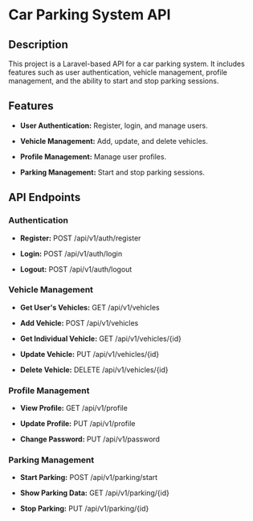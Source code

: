 Car Parking System API
======================

Description
-----------

This project is a Laravel-based API for a car parking system. It includes features such as user authentication, vehicle management, profile management, and the ability to start and stop parking sessions.

Features
--------

*   **User Authentication:** Register, login, and manage users.
    
*   **Vehicle Management:** Add, update, and delete vehicles.
    
*   **Profile Management:** Manage user profiles.
    
*   **Parking Management:** Start and stop parking sessions.
    

API Endpoints
-------------

### Authentication

*   **Register:** POST /api/v1/auth/register
    
*   **Login:** POST /api/v1/auth/login
    
*   **Logout:** POST /api/v1/auth/logout
    

### Vehicle Management

*   **Get User's Vehicles:** GET /api/v1/vehicles
    
*   **Add Vehicle:** POST /api/v1/vehicles
    
*   **Get Individual Vehicle:** GET /api/v1/vehicles/{id}

*   **Update Vehicle:** PUT /api/v1/vehicles/{id}
    
*   **Delete Vehicle:** DELETE /api/v1/vehicles/{id}
    

### Profile Management

*   **View Profile:** GET /api/v1/profile
    
*   **Update Profile:** PUT /api/v1/profile

*   **Change Password:** PUT /api/v1/password
    

### Parking Management

*   **Start Parking:** POST /api/v1/parking/start

*   **Show Parking Data:** GET /api/v1/parking/{id}
    
*   **Stop Parking:** PUT /api/v1/parking/{id}
